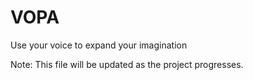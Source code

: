 VOPA
====

Use your voice to expand your imagination   




Note: This file will be updated as the project progresses.
